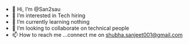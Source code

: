 - 👋 Hi, I’m @San2sau
- 👀 I’m interested in Tech hiring
- 🌱 I’m currently learning nothing
- 💞️ I’m looking to collaborate on technical people
- 📫 How to reach me ...connect me on shubha.sanjeet001@gmail.com

<!---
San2sau/San2sau is a ✨ special ✨ repository because its `README.md` (this file) appears on your GitHub profile.
You can click the Preview link to take a look at your changes.
--->
